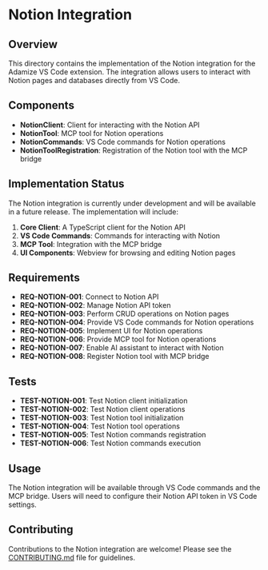# Notion Integration

## Overview

This directory contains the implementation of the Notion integration for the Adamize VS Code extension. The integration allows users to interact with Notion pages and databases directly from VS Code.

## Components

- **NotionClient**: Client for interacting with the Notion API
- **NotionTool**: MCP tool for Notion operations
- **NotionCommands**: VS Code commands for Notion operations
- **NotionToolRegistration**: Registration of the Notion tool with the MCP bridge

## Implementation Status

The Notion integration is currently under development and will be available in a future release. The implementation will include:

1. **Core Client**: A TypeScript client for the Notion API
2. **VS Code Commands**: Commands for interacting with Notion
3. **MCP Tool**: Integration with the MCP bridge
4. **UI Components**: Webview for browsing and editing Notion pages

## Requirements

- **REQ-NOTION-001**: Connect to Notion API
- **REQ-NOTION-002**: Manage Notion API token
- **REQ-NOTION-003**: Perform CRUD operations on Notion pages
- **REQ-NOTION-004**: Provide VS Code commands for Notion operations
- **REQ-NOTION-005**: Implement UI for Notion operations
- **REQ-NOTION-006**: Provide MCP tool for Notion operations
- **REQ-NOTION-007**: Enable AI assistant to interact with Notion
- **REQ-NOTION-008**: Register Notion tool with MCP bridge

## Tests

- **TEST-NOTION-001**: Test Notion client initialization
- **TEST-NOTION-002**: Test Notion client operations
- **TEST-NOTION-003**: Test Notion tool initialization
- **TEST-NOTION-004**: Test Notion tool operations
- **TEST-NOTION-005**: Test Notion commands registration
- **TEST-NOTION-006**: Test Notion commands execution

## Usage

The Notion integration will be available through VS Code commands and the MCP bridge. Users will need to configure their Notion API token in VS Code settings.

## Contributing

Contributions to the Notion integration are welcome! Please see the [CONTRIBUTING.md](../../docs/CONTRIBUTING.md) file for guidelines.
